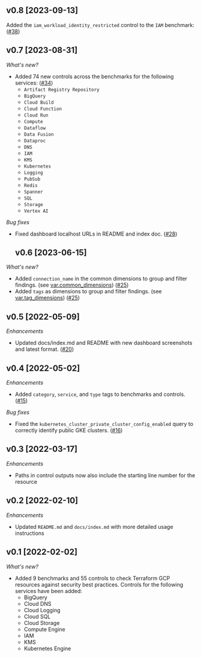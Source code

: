 ## v0.8 [2023-09-13]

Added the `iam_workload_identity_restricted` control to the `IAM` benchmark: ([#38](https://github.com/turbot/steampipe-mod-terraform-gcp-compliance/pull/38))

## v0.7 [2023-08-31]

_What's new?_

- Added 74 new controls across the benchmarks for the following services: ([#34](https://github.com/turbot/steampipe-mod-terraform-gcp-compliance/pull/34))
  - `Artifact Registry Repository`
  - `BigQuery`
  - `Cloud Build`
  - `Cloud Function`
  - `Cloud Run`
  - `Compute`
  - `Dataflow`
  - `Data Fusion`
  - `Dataproc`
  - `DNS`
  - `IAM`
  - `KMS`
  - `Kubernetes`
  - `Logging`
  - `PubSub`
  - `Redis`
  - `Spanner`
  - `SQL`
  - `Storage`
  - `Vertex AI`

_Bug fixes_

- Fixed dashboard localhost URLs in README and index doc. ([#28](https://github.com/turbot/steampipe-mod-terraform-gcp-compliance/pull/28))

  ## v0.6 [2023-06-15]

_What's new?_

- Added `connection_name` in the common dimensions to group and filter findings. (see [var.common_dimensions](https://hub.steampipe.io/mods/turbot/terraform_gcp_compliance/variables)) ([#25](https://github.com/turbot/steampipe-mod-terraform-gcp-compliance/pull/25))
- Added `tags` as dimensions to group and filter findings. (see [var.tag_dimensions](https://hub.steampipe.io/mods/turbot/terraform_gcp_compliance/variables)) ([#25](https://github.com/turbot/steampipe-mod-terraform-gcp-compliance/pull/25))

## v0.5 [2022-05-09]

_Enhancements_

- Updated docs/index.md and README with new dashboard screenshots and latest format. ([#20](https://github.com/turbot/steampipe-mod-terraform-gcp-compliance/pull/20))

## v0.4 [2022-05-02]

_Enhancements_

- Added `category`, `service`, and `type` tags to benchmarks and controls. ([#15](https://github.com/turbot/steampipe-mod-terraform-gcp-compliance/pull/15))

_Bug fixes_

- Fixed the `kubernetes_cluster_private_cluster_config_enabled` query to correctly identify public GKE clusters. ([#16](https://github.com/turbot/steampipe-mod-terraform-gcp-compliance/pull/16))

## v0.3 [2022-03-17]

_Enhancements_

- Paths in control outputs now also include the starting line number for the resource

## v0.2 [2022-02-10]

_Enhancements_

- Updated `README.md` and `docs/index.md` with more detailed usage instructions

## v0.1 [2022-02-02]

_What's new?_

- Added 9 benchmarks and 55 controls to check Terraform GCP resources against security best practices. Controls for the following services have been added:
  - BigQuery
  - Cloud DNS
  - Cloud Logging
  - Cloud SQL
  - Cloud Storage
  - Compute Engine
  - IAM
  - KMS
  - Kubernetes Engine
